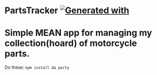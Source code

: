 # PartsTracker [![Generated with](https://img.shields.io/badge/generated%20with-bangular-blue.svg?style=flat-square)](https://github.com/42Zavattas/generator-bangular)

# Simple MEAN app for managing my collection(hoard) of motorcycle parts.

Do these:
`npm install && party`